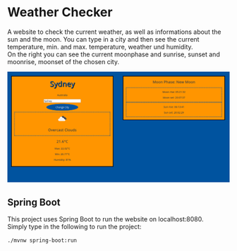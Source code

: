 # Weather Checker
A website to check the current weather, as well as informations about the sun and the moon. 
You can type in a city and then see the current temperature, min. and max. temperature, weather und humidity.  
On the right you can see the current moonphase and sunrise, sunset and moonrise, moonset of the chosen city.  

![A screenshot of the main page.](WeatherChecker_picture.png)

## Spring Boot
This project uses Spring Boot to run the website on localhost:8080.  
Simply type in the following to run the project:
```console
./mvnw spring-boot:run
```
